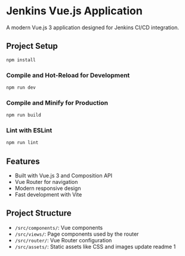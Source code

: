 # Jenkins Vue.js Application

A modern Vue.js 3 application designed for Jenkins CI/CD integration.

## Project Setup

```sh
npm install
```

### Compile and Hot-Reload for Development

```sh
npm run dev
```

### Compile and Minify for Production

```sh
npm run build
```

### Lint with ESLint

```sh
npm run lint
```

## Features

- Built with Vue.js 3 and Composition API
- Vue Router for navigation
- Modern responsive design
- Fast development with Vite

## Project Structure

- `/src/components/`: Vue components
- `/src/views/`: Page components used by the router
- `/src/router/`: Vue Router configuration
- `/src/assets/`: Static assets like CSS and images
update readme 1
